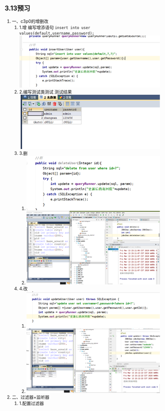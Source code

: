 3.13预习
------
1. 一、c3p0的增删改
    1. 1.增 编写增添语句 `insert into user values(default,username,password);`![](pic/13.png)
    2. 2.编写测试类测试 测试结果![](pic/14.png)
    3. 3.删 
        1. ![](pic/15.png)
        2. ![](pic/16.png)
    4. 4.改 
        1. ![](pic/17.png)
        2. ![](pic/18.png)
2. 二、过滤器+监听器
    1. 1.配置过滤器